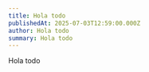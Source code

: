 ```yaml
---
title: Hola todo
publishedAt: 2025-07-03T12:59:00.000Z
author: Hola todo
summary: Hola todo
---
```

Hola todo
